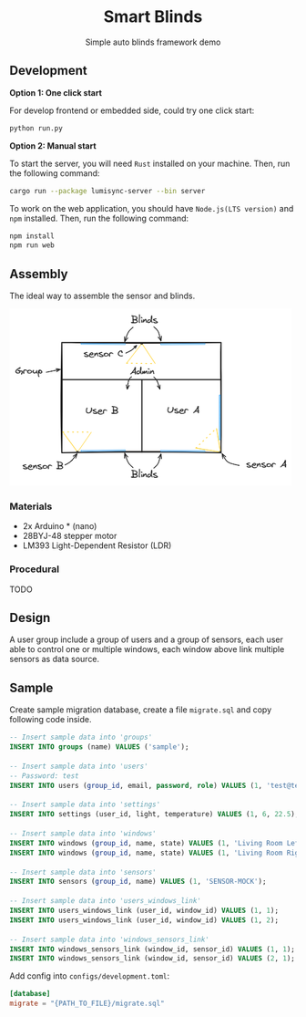 <div align="center">

# Smart Blinds

Simple auto blinds framework demo

</div>

## Development

**Option 1: One click start**

For develop frontend or embedded side, could try one click start:

```bash
python run.py
```

**Option 2: Manual start**

To start the server, you will need `Rust` installed on your machine. Then, run
the following command:

```bash
cargo run --package lumisync-server --bin server
```

To work on the web application, you should have `Node.js(LTS version)` and `npm`
installed. Then, run the following command:

```bash
npm install
npm run web
```

## Assembly

The ideal way to assemble the sensor and blinds.

![room.png](docs/room.png)

### Materials

* 2x Arduino * (nano)
* 28BYJ-48 stepper motor
* LM393 Light-Dependent Resistor (LDR)

### Procedural

TODO

## Design

A user group include a group of users and a group of sensors, each user able to
control one or multiple windows, each window above link multiple sensors as data
source.

## Sample

Create sample migration database, create a file `migrate.sql` and copy following
code inside.

```sql
-- Insert sample data into 'groups'
INSERT INTO groups (name) VALUES ('sample');

-- Insert sample data into 'users'
-- Password: test
INSERT INTO users (group_id, email, password, role) VALUES (1, 'test@test.com', '$argon2id$v=19$m=19456,t=2,p=1$zk5JmuovvG7B6vyGGmLxDQ$qoqCpKkqrgoVjeTGa5ewrqFpuPUisTCDnEiPz6Dh/oc', 'admin');

-- Insert sample data into 'settings'
INSERT INTO settings (user_id, light, temperature) VALUES (1, 6, 22.5);

-- Insert sample data into 'windows'
INSERT INTO windows (group_id, name, state) VALUES (1, 'Living Room Left', 0);
INSERT INTO windows (group_id, name, state) VALUES (1, 'Living Room Right', 0);

-- Insert sample data into 'sensors'
INSERT INTO sensors (group_id, name) VALUES (1, 'SENSOR-MOCK');

-- Insert sample data into 'users_windows_link'
INSERT INTO users_windows_link (user_id, window_id) VALUES (1, 1);
INSERT INTO users_windows_link (user_id, window_id) VALUES (1, 2);

-- Insert sample data into 'windows_sensors_link'
INSERT INTO windows_sensors_link (window_id, sensor_id) VALUES (1, 1);
INSERT INTO windows_sensors_link (window_id, sensor_id) VALUES (2, 1);
```
Add config into `configs/development.toml`:

```toml
[database]
migrate = "{PATH_TO_FILE}/migrate.sql"
```